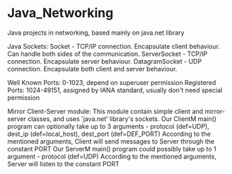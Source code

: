 # Java_Networking
Java projects in networking, based mainly on java.net library

Java Sockets:
  Socket - TCP/IP connection. Encapsulate client behaviour. Can handle both sides of the communication.
  ServerSocket - TCP/IP connection. Encapsulate server behaviour.
  DatagramSocket - UDP connection. Encapsulate both client and server behaviour.

Well Known Ports: 0-1023, depend on superuser permission
Registered Ports: 1024-49151, assigned by IANA standard, usually don't need special permission

Mirror Client-Server module:
  This module contain simple client and mirror-server classes, and uses 'java.net' library's sockets.
  Our ClientM main() program can optionally take up to 3 arguments -
    protocol (def=UDP), dest_ip (def=local_host), dest_port (def=DEF_PORT)
  According to the mentioned arguments, Client will send messages to Server through the constant PORT
  Our ServerM main() program could possibly take up to 1 argument - protocol (def=UDP)
  According to the mentioned arguments, Server will listen to the constant PORT

